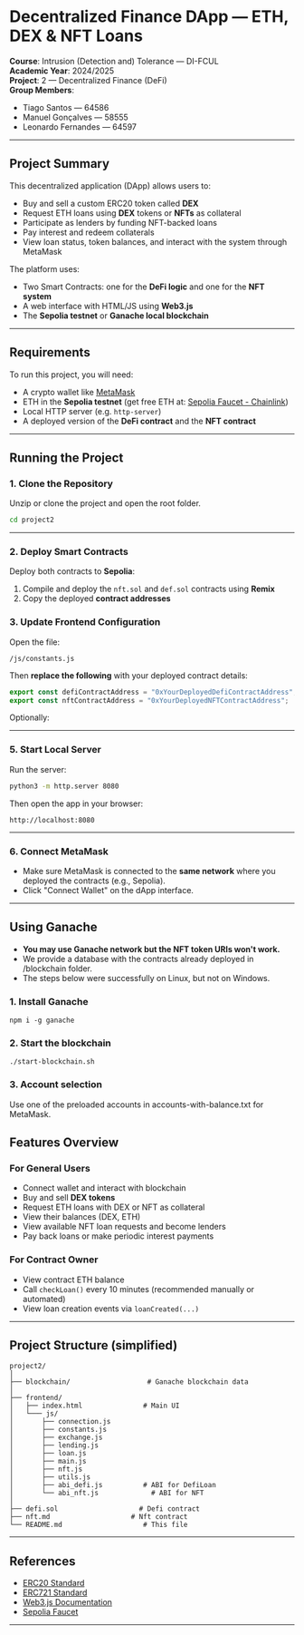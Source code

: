 # Decentralized Finance DApp — ETH, DEX & NFT Loans

**Course**: Intrusion (Detection and) Tolerance — DI-FCUL  
**Academic Year**: 2024/2025  
**Project**: 2 — Decentralized Finance (DeFi)  
**Group Members**:
- Tiago Santos — 64586
- Manuel Gonçalves — 58555
- Leonardo Fernandes — 64597

---

## Project Summary

This decentralized application (DApp) allows users to:

- Buy and sell a custom ERC20 token called **DEX**
- Request ETH loans using **DEX** tokens or **NFTs** as collateral
- Participate as lenders by funding NFT-backed loans
- Pay interest and redeem collaterals
- View loan status, token balances, and interact with the system through MetaMask

The platform uses:
- Two Smart Contracts: one for the **DeFi logic** and one for the **NFT system**
- A web interface with HTML/JS using **Web3.js**
- The **Sepolia testnet** or **Ganache local blockchain**

---

## Requirements

To run this project, you will need:

- A crypto wallet like [MetaMask](https://metamask.io/)
- ETH in the **Sepolia testnet** (get free ETH at: [Sepolia Faucet - Chainlink](https://faucets.chain.link/sepolia))
- Local HTTP server (e.g. `http-server`)
- A deployed version of the **DeFi contract** and the **NFT contract**

---

## Running the Project

### 1. Clone the Repository

Unzip or clone the project and open the root folder.

```bash
cd project2
```

---

### 2. Deploy Smart Contracts

Deploy both contracts to **Sepolia**:

1. Compile and deploy the `nft.sol` and `def.sol` contracts using **Remix**
2. Copy the deployed **contract addresses**

### 3. Update Frontend Configuration

Open the file:

```
/js/constants.js
```

Then **replace the following** with your deployed contract details:

```javascript
export const defiContractAddress = "0xYourDeployedDefiContractAddress";
export const nftContractAddress = "0xYourDeployedNFTContractAddress";
```

Optionally: 

---

### 5. Start Local Server

Run the server:

```bash
python3 -m http.server 8080
```

Then open the app in your browser:
```
http://localhost:8080
```

---

### 6. Connect MetaMask

- Make sure MetaMask is connected to the **same network** where you deployed the contracts (e.g., Sepolia).
- Click "Connect Wallet" on the dApp interface.

---

## Using Ganache

- **You may use Ganache network but the NFT token URIs won't work.**
- We provide a database with the contracts already deployed in /blockchain folder.
- The steps below were successfully on Linux, but not on Windows.

### 1. Install Ganache
```
npm i -g ganache
```

### 2. Start the blockchain
```
./start-blockchain.sh
```

### 3. Account selection
Use one of the preloaded accounts in accounts-with-balance.txt for MetaMask.

## Features Overview

### For General Users
- Connect wallet and interact with blockchain
- Buy and sell **DEX tokens**
- Request ETH loans with DEX or NFT as collateral
- View their balances (DEX, ETH)
- View available NFT loan requests and become lenders
- Pay back loans or make periodic interest payments

### For Contract Owner
- View contract ETH balance
- Call `checkLoan()` every 10 minutes (recommended manually or automated)
- View loan creation events via `loanCreated(...)`

---

## Project Structure (simplified)

```
project2/
│
├── blockchain/                   # Ganache blockchain data
│
├── frontend/
│   ├── index.html               # Main UI
│   └─── js/
│       ├── connection.js
│       ├── constants.js
│       ├── exchange.js
│       ├── lending.js
│       ├── loan.js
│       ├── main.js
│       ├── nft.js
│       ├── utils.js
│       ├── abi_defi.js          # ABI for DefiLoan
│       └── abi_nft.js             # ABI for NFT     
│
├── defi.sol                    # Defi contract
├── nft.md                    # Nft contract
└── README.md                    # This file
```
---

## References

- [ERC20 Standard](https://ethereum.org/en/developers/docs/standards/tokens/erc-20/)
- [ERC721 Standard](https://ethereum.org/en/developers/docs/standards/tokens/erc-721/)
- [Web3.js Documentation](https://web3js.readthedocs.io/)
- [Sepolia Faucet](https://faucets.chain.link/sepolia)

---
